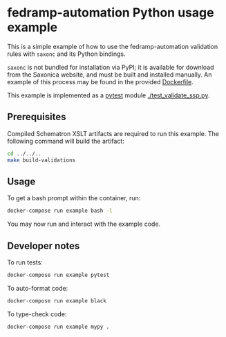 # fedramp-automation Python usage example

This is a simple example of how to use the fedramp-automation validation rules with `saxonc` and its Python bindings.

`saxonc` is not bundled for installation via PyPI; it is available for download from the Saxonica website, and must be built and installed manually. An example of this process may be found in the provided [Dockerfile](./Dockerfile).

This example is implemented as a [pytest](https://pytest.org/) module [./test_validate_ssp.py](./test_validate_ssp.py).
## Prerequisites

Compiled Schematron XSLT artifacts are required to run this example. The following command will build the artifact:

```bash
cd ../../..
make build-validations
```

## Usage

To get a bash prompt within the container, run:

```bash
docker-compose run example bash -l
```

You may now run and interact with the example code.

## Developer notes

To run tests:

```bash
docker-compose run example pytest
```

To auto-format code:

```bash
docker-compose run example black
```

To type-check code:

```bash
docker-compose run example mypy .
```
